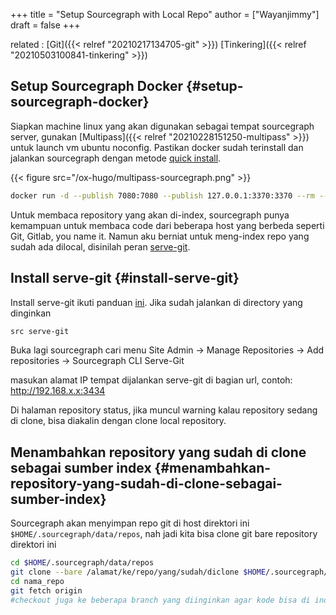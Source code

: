 +++
title = "Setup Sourcegraph with Local Repo"
author = ["Wayanjimmy"]
draft = false
+++

related
: [Git]({{< relref "20210217134705-git" >}}) [Tinkering]({{< relref "20210503100841-tinkering" >}})


## Setup Sourcegraph Docker {#setup-sourcegraph-docker}

Siapkan machine linux yang akan digunakan sebagai tempat sourcegraph server, gunakan [Multipass]({{< relref "20210228151250-multipass" >}}) untuk launch vm ubuntu noconfig.
Pastikan docker sudah terinstall dan jalankan sourcegraph dengan metode [quick install](https://docs.sourcegraph.com/#quickstart-guide).

{{< figure src="/ox-hugo/multipass-sourcegraph.png" >}}

```bash
docker run -d --publish 7080:7080 --publish 127.0.0.1:3370:3370 --rm --volume ~/.sourcegraph/config:/etc/sourcegraph --volume ~/.sourcegraph/data:/var/opt/sourcegraph sourcegraph/server:3.25.2
```

Untuk membaca repository yang akan di-index, sourcegraph punya kemampuan untuk membaca code dari beberapa host yang berbeda seperti Git, Gitlab, you name it.
Namun aku berniat untuk meng-index repo yang sudah ada dilocal, disinilah peran [serve-git](https://docs.sourcegraph.com/admin/external%5Fservice/src%5Fserve%5Fgit).


## Install serve-git {#install-serve-git}

Install serve-git ikuti panduan [ini](https://github.com/sourcegraph/src-cli). Jika sudah jalankan di directory yang dinginkan

```bash
src serve-git
```

Buka lagi sourcegraph cari menu Site Admin &rarr; Manage Repositories &rarr; Add repositories &rarr; Sourcegraph CLI Serve-Git

masukan alamat IP tempat dijalankan serve-git di bagian url, contoh: <http://192.168.x.x:3434>

Di halaman repository status, jika muncul warning kalau repository sedang di clone, bisa diakalin dengan clone local repository.


## Menambahkan repository yang sudah di clone sebagai sumber index {#menambahkan-repository-yang-sudah-di-clone-sebagai-sumber-index}

Sourcegraph akan menyimpan repo git di host direktori ini `$HOME/.sourcegraph/data/repos`, nah jadi kita bisa clone git bare repository direktori ini

```bash
cd $HOME/.sourcegraph/data/repos
git clone --bare /alamat/ke/repo/yang/sudah/diclone $HOME/.sourcegraph/data/repos/nama_repo/.git
cd nama_repo
git fetch origin
#checkout juga ke beberapa branch yang diinginkan agar kode bisa di index
```
